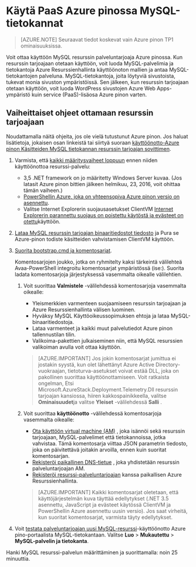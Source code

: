 <properties
    pageTitle="Käytä MySQL-tietokantojen PaaS Azure pinossa | Microsoft Azure"
    description="Tietoja pikatoiminnot käyttöönotto MySQL resurssin tarjoajaan ja anna MySQL palveluna Azure pinossa."
    services="azure-stack"
    documentationCenter=""
    authors="Dumagar"
    manager="bradleyb"
    editor=""/>

<tags
    ms.service="multiple"
    ms.workload="na"
    ms.tgt_pltfrm="na"
    ms.devlang="na"
    ms.topic="article"
    ms.date="09/26/2016"
    ms.author="dumagar"/>

# <a name="use-mysql-databases-as-paas-on-azure-stack"></a>Käytä PaaS Azure pinossa MySQL-tietokannat

> [AZURE.NOTE] Seuraavat tiedot koskevat vain Azure pinon TP1 ominaisuuksissa.

Voit ottaa käyttöön MySQL resurssin palveluntarjoaja Azure pinossa. Kun resurssin tarjoajaan otetaan käyttöön, voit luoda MySQL-palvelimia ja tietokantoja Azure Resurssienhallinta käyttöönoton mallien ja antaa MySQL-tietokantojen palveluna. MySQL-tietokantoja, joita löytyviä sivustoista, tukevat monia sivuston ympäristöissä. Sen jälkeen, kun resurssin tarjoajaan otetaan käyttöön, voit luoda WordPress sivustojen Azure Web Apps-ympäristö kuin service (PaaS)-lisäosa Azure pinon varten.

## <a name="quick-steps-to-deploy-the-resource-provider"></a>Vaiheittaiset ohjeet ottamaan resurssin tarjoajaan
Noudattamalla näitä ohjeita, jos ole vielä tutustunut Azure pinon. Jos haluat lisätietoja, jokaisen osan linkeistä tai siirtyä suoraan [käyttöönotto-Azure pinon Käsitteiden MySQL tietokannan resurssin tarjoajan sovittimen](azure-stack-mysql-rp-deploy-long.md).

1.  Varmista, että [kaikki määritysvaiheet loppuun](azure-stack-mysql-rp-deploy-long.md#set-up-steps-before-you-deploy) ennen niiden käyttöönottoa resurssi-palvelu:

    - 3,5 .NET framework on jo määritetty Windows Server kuvaa. (Jos latasit Azure pinon bittien jälkeen helmikuu, 23, 2016, voit ohittaa tämän vaiheen.)
    - [PowerShellin Azure, joka on yhteensopiva Azure pinon versio on asennettu](http://aka.ms/azStackPsh).
    - Valitse Internet Explorerin suojausasetukset ClientVM [Internet Explorerin parannettu suojaus on poistettu käytöstä ja evästeet on otettu](azure-stack-mysql-rp-deploy-long.md#Turn-off-IE-enhanced-security-and-enable-cookies)käyttöön.

2. [Lataa MySQL resurssin tarjoajan binaaritiedostot tiedosto](http://aka.ms/masmysqlrp) ja Pura se Azure-pinon todiste käsitteiden vahvistamisen ClientVM käyttöön.

3. [Suorita bootstrap.cmd ja komentosarjat](azure-stack-mysql-rp-deploy-long.md#Bootstrap-the-resource-provider-deployment-PowerShell-and-Prepare-for-deployment).

    Komentosarjojen joukko, jotka on ryhmitelty kaksi tärkeintä välilehteä Avaa-PowerShell integroitu komentosarjat ympäristössä (ise:). Suorita ladata komentosarjoja järjestyksessä vasemmalta oikealle välilehtien.

    1. Voit suorittaa **Valmistele** -välilehdessä komentosarjoja vasemmalta oikealle:

        - Yleismerkkien varmenteen suojaamiseen resurssin tarjoajaan ja Azure Resurssienhallinta välisen luominen.
        - Hyväksy MySQL Käyttöoikeussopimuksen ehtoja ja lataa MySQL-binaaritiedostoja.
        - Lataa varmenteet ja kaikki muut palvelutiedot Azure pinon tallennustilan tilin.
        - Valikoima-pakettien julkaiseminen niin, että MySQL resurssien valikoiman avulla voit ottaa käyttöön.

        > [AZURE.IMPORTANT] Jos jokin komentosarjat jumittua ei jostakin syystä, kun olet lähettänyt Azure Active Directory-vuokraajan, tietoturva-asetukset voivat estää DLL, joka on pakollinen suorittaa käyttöönottamiseen. Voit ratkaista ongelman, Etsi Microsoft.AzureStack.Deployment.Telemetry.Dll resurssin tarjoajan kansiossa, hiiren kakkospainikkeella, valitse **Ominaisuudet**ja valitse **Yleiset** -välilehdessä **Salli** .

    2. Voit suorittaa **käyttöönotto** -välilehdessä komentosarjoja vasemmalta oikealle:

        - [Ota käyttöön virtual machine (AM)](azure-stack-mysql-rp-deploy-long.md#Deploy-the-MySQLResource-Provider-VM) , joka isännöi sekä resurssin tarjoajaan, MySQL-palvelimet että tietokannoissa, jotka vahvistaa. Tämä komentosarja viittaa JSON parametrin tiedosto, joka on päivitettävä joitakin arvoilla, ennen kuin suoritat komentosarjan.
        - [Rekisteröi paikallinen DNS-tietue](azure-stack-mysql-rp-deploy-long.md#Update-the-local-DNS) , joka yhdistetään resurssin palveluntarjoajan AM.
        - [Rekisteröi resurssi-palveluntarjoajan](azure-stack-mysql-rp-deploy-long.md#Register-the-MySQL-RP-Resource-Provider) kanssa paikallisen Azure Resurssienhallinta.

        > [AZURE.IMPORTANT] Kaikki komentosarjat oletetaan, että käyttöjärjestelmän kuva täyttää edellytykset (.NET 3.5 asennettu, JavaScript ja evästeet käytössä ClientVM ja PowerShellin Azure asennettu uusin versio). Jos saat virheitä, kun suoritat komentosarjat, varmista täyty edellytykset.

5. Voit [testata palveluntarjoajan uusi MySQL-resurssi](/azure-stack-MySql-rp-deploy-long.md#create-your-first-mysql-database-to=test-your-deployment)-käyttöönotto Azure pino-portaalista MySQL-tietokantaan. Valitse **Luo** &gt; **Mukautettu** &gt; **MySQL-palvelin ja tietokanta**.

Hanki MySQL resurssi-palvelun määrittäminen ja suorittamalla: noin 25 minuuttia.
